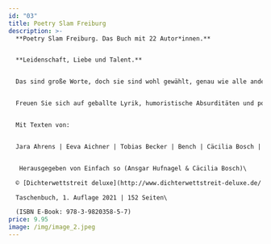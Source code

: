 ```yaml
---
id: "03"
title: Poetry Slam Freiburg
description: >-
  **Poetry Slam Freiburg. Das Buch mit 22 Autor*innen.**


  **Leidenschaft, Liebe und Talent.**


  Das sind große Worte, doch sie sind wohl gewählt, genau wie alle anderen Worte, die sich in diesem Sammelband tummeln. Außerdem verbinden diese Attribute die 22 Poet*innen, die in früheren Jahren und brandaktuell die Freiburger Poetry Slam-Szene rock(t)en. Ohne Leidenschaft für das geschriebene Wort, Liebe für fein ausformulierte Sätze, Reime, Humor und das Talent für fristgerechte Abgabetermine wäre dieses Buch nicht entstanden.


  Freuen Sie sich auf geballte Lyrik, humoristische Absurditäten und pointierte Tiefsinnigkeiten. Entdecken Sie Seite für Seite eine neue Seite an Freiburg und seinen treuesten Slam Poet*innen.


  Mit Texten von:


  Jara Ahrens | Eeva Aichner | Tobias Becker | Bench | Cäcilia Bosch | Nele Buhmann | Cay Buschmann | Christine Fritz | Paula Gaess | Alessa Heimburger | Dominik Heißler | Ansgar Hufnagel | Ulla Skrue Klomp | Marie Lemor | Philipp Multhaupt | Philipp Noller | Riccardo Raps | Simon Sahner | Jonas Stolz | Marvin Suckut | Thanu X | und einem Vorwort von Sebastian 23


   Herausgegeben von Einfach so (Ansgar Hufnagel & Cäcilia Bosch)\

  © [Dichterwettstreit deluxe](http://www.dichterwettstreit-deluxe.de/ "www.dichterwettstreit-deluxe.de") | ISBN: 978-3-9820358-4-0\

  Taschenbuch, 1. Auflage 2021 | 152 Seiten\

  (ISBN E-Book: 978-3-9820358-5-7)
price: 9.95
image: /img/image_2.jpeg
---
```

